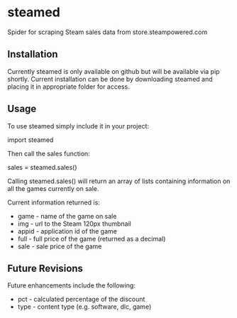 steamed
=======

Spider for scraping Steam sales data from store.steampowered.com

<h2>Installation</h2>
Currently steamed is only available on github but will be available via pip shortly.
Current installation can be done by downloading steamed and placing it in appropriate folder for access.

<h2>Usage</h2>
To use steamed simply include it in your project:

import steamed

Then call the sales function:

sales = steamed.sales()

Calling steamed.sales() will return an array of lists containing information on all the games currently on sale.

Current information returned is:

+ game - name of the game on sale
+ img - url to the Steam 120px thumbnail
+ appid - application id of the game
+ full - full price of the game (returned as a decimal)
+ sale - sale price of the game

<h2>Future Revisions</h2>
Future enhancements include the following:

+ pct - calculated percentage of the discount
+ type - content type (e.g. software, dlc, game)
